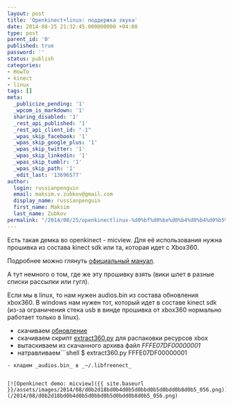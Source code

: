 ```yaml
---
layout: post
title: 'Openkinect+linux: поддержка звука'
date: 2014-08-25 21:32:45.000000000 +04:00
type: post
parent_id: '0'
published: true
password: ''
status: publish
categories:
- HowTo
- kinect
- linux
tags: []
meta:
  _publicize_pending: '1'
  _wpcom_is_markdown: '1'
  sharing_disabled: '1'
  _rest_api_published: '1'
  _rest_api_client_id: "-1"
  _wpas_skip_facebook: '1'
  _wpas_skip_google_plus: '1'
  _wpas_skip_twitter: '1'
  _wpas_skip_linkedin: '1'
  _wpas_skip_tumblr: '1'
  _wpas_skip_path: '1'
  _edit_last: '13696577'
author:
  login: russianpenguin
  email: maksim.v.zubkov@gmail.com
  display_name: russianpenguin
  first_name: Maksim
  last_name: Zubkov
permalink: "/2014/08/25/openkinectlinux-%d0%bf%d0%be%d0%b4%d0%b4%d0%b5%d1%80%d0%b6%d0%ba%d0%b0-%d0%b7%d0%b2%d1%83%d0%ba%d0%b0/"
---
```

Есть такая демка во openkinect - micview. Для её использования нужна прошивка из состава kinect sdk или та, которая идет с Xbox360.

Подробнее можно глянуть [официальный мануал](http://openkinect.org/wiki/Protocol_Documentation "Openkinect: Protocol Documentation").

А тут немного о том, где же эту прошивку взять (вики шлет в разные списки рассылки или гугл).

Если мы в linux, то нам нужен audios.bin из состава обновления xbox360. В windows нам нужен тот, который идет в составе kinect sdk (из-за ограничения стека usb в винде прошивка от xbox360 нормально работает только в linux).

- скачиваем [обновление](http://download.microsoft.com/download/4/1/D/41D9A2BA-3B48-4BD5-B613-122E7C3A1390/SystemUpdate12611.zip "Обновление для xbox360 с audios.bin")
- скачиваем скрипт&nbsp;[extract360.py](https://github.com/rene0/xbox360/blob/master/extract360.py "extract360.py") для распаковки ресурсов xbox
- вытаскиваем из скачанного архива файл _FFFE07DF00000001_
- натравливаем```shell
$ extract360.py FFFE07DF00000001
```
- кладем _audios.bin_ в _~/.libfreenect_  
 

[![Openkinect demo: micview]({{ site.baseurl }}/assets/images/2014/08/d0b2d18bd0b4d0b5d0bbd0b5d0bdd0b8d0b5_056.png)](/2014/08/d0b2d18bd0b4d0b5d0bbd0b5d0bdd0b8d0b5_056.png)

